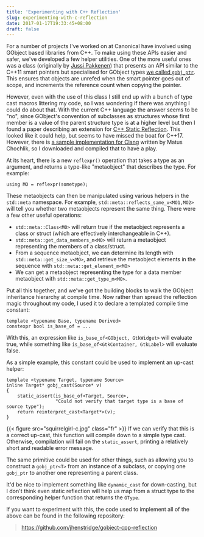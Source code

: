 ```yaml
---
title: 'Experimenting with C++ Reflection'
slug: experimenting-with-c-reflection
date: 2017-01-17T19:33:45+08:00
draft: false
---
```


For a number of projects I\'ve worked on at Canonical have involved
using GObject based libraries from C++. To make using these APIs easier
and safer, we\'ve developed a few helper utilities. One of the more
useful ones was a class (originally by [Jussi
Pakkenen](http://nibblestew.blogspot.com/)) that presents an API similar
to the C++11 smart pointers but specialised for GObject types [we called
`gobj_ptr`](http://bazaar.launchpad.net/~unity-team/thumbnailer/trunk/view/head:/include/internal/gobj_memory.h).
This ensures that objects are unrefed when the smart pointer goes out of
scope, and increments the reference count when copying the pointer.

However, even with the use of this class I still end up with a bunch of
type cast macros littering my code, so I was wondering if there was
anything I could do about that. With the current C++ language the answer
seems to be \"no\", since GObject\'s convention of subclasses as
structures whose first member is a value of the parent structure type is
at a higher level but then I found a paper describing an extension for
[C++ Static
Reflection](http://www.open-std.org/jtc1/sc22/wg21/docs/papers/2016/p0194r1.html).
This looked like it could help, but seems to have missed the boat for
C++17. However, there is [a sample implementation for
Clang](https://github.com/matus-chochlik/clang) written by Matus
Chochlik, so I downloaded and compiled that to have a play.

At its heart, there is a new `reflexpr()` operation that takes a type as
an argument, and returns a type-like \"metaobject\" that describes the
type. For example:

    using MO = reflexpr(sometype);

These metaobjects can then be manipulated using various helpers in the
`std::meta` namespace. For example,
`std::meta::reflects_same_v<MO1,MO2>` will tell you whether two
metaobjects represent the same thing. There were a few other useful
operations:

-   `std::meta::Class<MO>` will return true if the metaobject
    represents a class or struct (which are effectively
    interchangeable in C++).
-   `std::meta::get_data_members_m<MO>` will return a metaobject
    representing the members of a class/struct.
-   From a sequence metaobject, we can determine its length with
    `std::meta::get_size_v<MO>`, and retrieve the metaobject elements
    in the sequence with `std::meta::get_element_m<MO>`
-   We can get a metaobject representing the type for a data member
    metaobject with `std::meta::get_type_m<MO>`.

Put all this together, and we\'ve got the building blocks to walk the
GObject inheritance hierarchy at compile time. Now rather than spread
the reflection magic throughout my code, I used it to declare a
templated compile time constant:

    template <typename Base, typename Derived>
    constexpr bool is_base_of = ...

With this, an expression like `is_base_of<GObject, GtkWidget>` will
evaluate true, while something like
`is_base_of<GtkContainer, GtkLabel>` will evaluate false.

As a simple example, this constant could be used to implement an
up-cast helper:

    template <typename Target, typename Source>
    inline Target* gobj_cast(Source* v)
    {
        static_assert(is_base_of<Target, Source>,
                      "Could not verify that target type is a base of source type");
        return reinterpret_cast<Target*>(v);
    }

{{< figure src="squirrelgirl-c.jpg" class="fr" >}}
If we can verify that this is a correct up-cast, this function will
compile down to a simple type cast. Otherwise, compilation will fail
on the `static_assert`, printing a relatively short and readable error
message.

The same primitive could be used for other things, such as
allowing you to construct a `gobj_ptr<T>` from an instance of a
subclass, or copying one `gobj_ptr` to another one representing a
parent class.

It\'d be nice to implement something like `dynamic_cast` for
down-casting, but I don\'t think even static reflection will help
us map from a struct type to the corresponding helper function
that returns the `GType`.

If you want to experiment with this, the code used to implement
all of the above can be found in the following repository:

> <https://github.com/jhenstridge/gobject-cpp-reflection>
